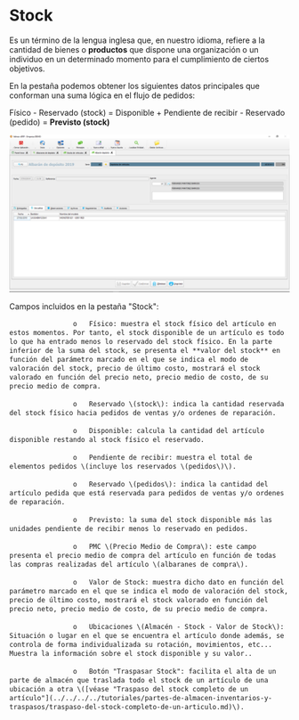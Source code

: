 # Stock

Es un término de la lengua inglesa que, en nuestro idioma, refiere a la cantidad de bienes o **productos** que dispone una organización o un individuo en un determinado momento para el cumplimiento de ciertos objetivos.

En la pestaña podemos obtener los siguientes datos principales que conforman una suma lógica en el flujo de pedidos:

Físico - Reservado \(stock\) = Disponible + Pendiente de recibir - Reservado \(pedido\) = **Previsto \(stock\)**

![](../../../../.gitbook/assets/image%20%28126%29.png)

Campos incluidos en la pestaña "Stock":

                    o   Físico: muestra el stock físico del artículo en estos momentos. Por tanto, el stock disponible de un artículo es todo lo que ha entrado menos lo reservado del stock físico. En la parte inferior de la suma del stock, se presenta el **valor del stock** en función del parámetro marcado en el que se indica el modo de valoración del stock, precio de último costo, mostrará el stock valorado en función del precio neto, precio medio de costo, de su precio medio de compra.

                    o   Reservado \(stock\): indica la cantidad reservada del stock físico hacia pedidos de ventas y/o ordenes de reparación.

                    o   Disponible: calcula la cantidad del artículo disponible restando al stock físico el reservado.

                    o   Pendiente de recibir: muestra el total de elementos pedidos \(incluye los reservados \(pedidos\)\).

                    o   Reservado \(pedidos\): indica la cantidad del artículo pedida que está reservada para pedidos de ventas y/o ordenes de reparación.

                    o   Previsto: la suma del stock disponible más las unidades pendiente de recibir menos lo reservado en pedidos.

                    o   PMC \(Precio Medio de Compra\): este campo presenta el precio medio de compra del artículo en función de todas las compras realizadas del artículo \(albaranes de compra\).

                    o   Valor de Stock: muestra dicho dato en función del parámetro marcado en el que se indica el modo de valoración del stock, precio de último costo, mostrará el stock valorado en función del precio neto, precio medio de costo, de su precio medio de compra.

                    o   Ubicaciones \(Almacén - Stock - Valor de Stock\): Situación o lugar en el que se encuentra el artículo donde además, se controla de forma individualizada su rotación, movimientos, etc... Muestra la información sobre el stock disponible y su valor..

                    o   Botón "Traspasar Stock": facilita el alta de un parte de almacén que traslada todo el stock de un artículo de una ubicación a otra \([véase "Traspaso del stock completo de un artículo"](../../../../tutoriales/partes-de-almacen-inventarios-y-traspasos/traspaso-del-stock-completo-de-un-articulo.md)\).

